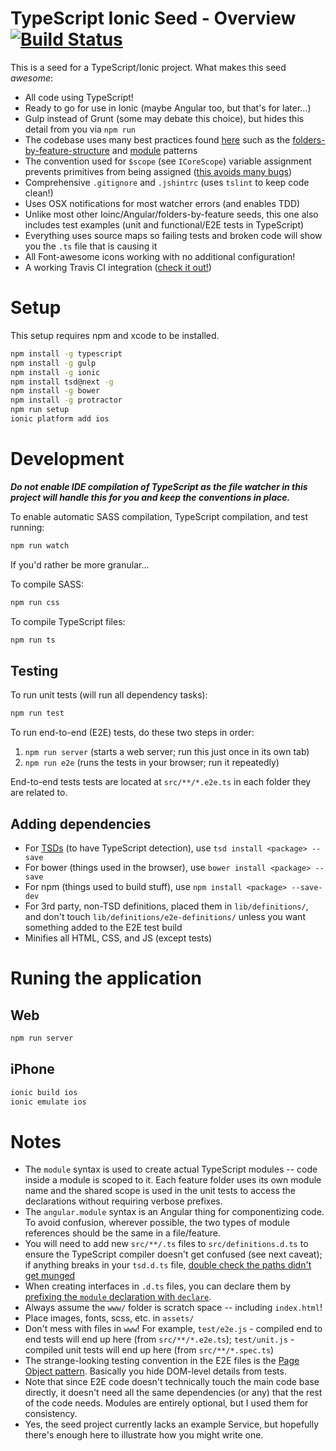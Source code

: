 TypeScript Ionic Seed - Overview [![Build Status](https://travis-ci.org/michikono/typescript-ionic-seed.svg?branch=master)](https://travis-ci.org/michikono/typescript-ionic-seed)
================================

This is a seed for a TypeScript/Ionic project. What makes this seed _awesome_:

* All code using TypeScript!
* Ready to go for use in Ionic (maybe Angular too, but that's for later...)
* Gulp instead of Grunt (some may debate this choice), but hides this detail from you via `npm run`
* The codebase uses many best practices found [here](https://github.com/johnpapa/angularjs-styleguide) such as the [folders-by-feature-structure](https://github.com/johnpapa/angularjs-styleguide#folders-by-feature-structure) and [module](https://github.com/johnpapa/angularjs-styleguide#many-small-self-contained-modules) patterns
* The convention used for `$scope` (see `ICoreScope`) variable assignment prevents primitives from being assigned ([this avoids many bugs](http://zcourts.com/2013/05/31/angularjs-if-you-dont-have-a-dot-youre-doing-it-wrong/))
* Comprehensive `.gitignore` and `.jshintrc` (uses `tslint` to keep code clean!)
* Uses OSX notifications for most watcher errors (and enables TDD)
* Unlike most other Ioinc/Angular/folders-by-feature seeds, this one also includes test examples (unit and functional/E2E tests in TypeScript)
* Everything uses source maps so failing tests and broken code will show you the `.ts` file that is causing it
* All Font-awesome icons working with no additional configuration!
* A working Travis CI integration ([check it out!](https://travis-ci.org/michikono/typescript-ionic-seed))

Setup
=====

This setup requires npm and xcode to be installed.

```bash
npm install -g typescript
npm install -g gulp
npm install -g ionic
npm install tsd@next -g
npm install -g bower
npm install -g protractor
npm run setup
ionic platform add ios
```

Development
===========

***Do not enable IDE compilation of TypeScript as the file watcher in this project will handle this for you and keep the conventions in place.***

To enable automatic SASS compilation, TypeScript compilation, and test running:

```bash
npm run watch
```

If you'd rather be more granular...

To compile SASS:

```bash
npm run css
```

To compile TypeScript files:

```bash
npm run ts
```

Testing
-------

To run unit tests (will run all dependency tasks):

```bash
npm run test
```

To run end-to-end (E2E) tests, do these two steps in order:

1. `npm run server` (starts a web server; run this just once in its own tab)
2. `npm run e2e` (runs the tests in your browser; run it repeatedly)

End-to-end tests tests are located at `src/**/*.e2e.ts` in each folder they are related to.

Adding dependencies
-----------------------

* For [TSDs](http://definitelytyped.org/tsd/) (to have TypeScript detection), use `tsd install <package> --save`
* For bower (things used in the browser), use `bower install <package> --save`
* For npm (things used to build stuff), use `npm install <package> --save-dev`
* For 3rd party, non-TSD definitions, placed them in `lib/definitions/`, and don't touch `lib/definitions/e2e-definitions/` unless you want something added to the E2E test build
* Minifies all HTML, CSS, and JS (except tests)

Runing the application
======================

Web
---

```bash
npm run server
```

iPhone
------

```bash
ionic build ios
ionic emulate ios
```

Notes
=====

* The `module` syntax is used to create actual TypeScript modules -- code inside a module is scoped to it. Each feature folder uses its own module name and the shared scope is used in the unit tests to access the declarations without requiring verbose prefixes.
* The `angular.module` syntax is an Angular thing for componentizing code. To avoid confusion, wherever possible, the two types of module references should be the same in a file/feature.
* You will need to add new `src/**/.ts` files to `src/definitions.d.ts` to ensure the TypeScript compiler doesn't get confused (see next caveat); if anything breaks in your `tsd.d.ts` file, [double check the paths didn't get munged](https://github.com/DefinitelyTyped/tsd/issues/112)
* When creating interfaces in `.d.ts` files, you can declare them by [prefixing the `module` declaration with `declare`](http://stackoverflow.com/questions/17635033/error-ts1046-declare-modifier-required-for-top-level-element).
* Always assume the `www/` folder is scratch space -- including `index.html`!
* Place images, fonts, scss, etc. in `assets/`
* Don't mess with files in `www`! For example, `test/e2e.js` - compiled end to end tests will end up here (from `src/**/*.e2e.ts`); `test/unit.js` - compiled unit tests will end up here (from `src/**/*.spec.ts`)
* The strange-looking testing convention in the E2E files is the [Page Object pattern](https://code.google.com/p/selenium/wiki/PageObjects). Basically you hide DOM-level details from tests.
* Note that since E2E code doesn't technically touch the main code base directly, it doesn't need all the same dependencies (or any) that the rest of the code needs. Modules are entirely optional, but I used them for consistency.
* Yes, the seed project currently lacks an example Service, but hopefully there's enough here to illustrate how you might write one.

